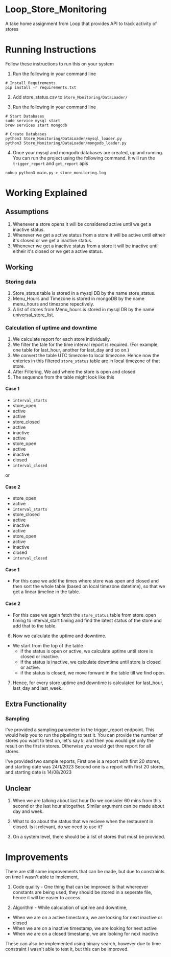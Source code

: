 # Loop_Store_Monitoring
A take home assignment from Loop that provides API to track activity of stores

# Running Instructions
Follow these instructions to run this on your system

1. Run the following in your command line
```
# Install Requirements
pip install -r requirements.txt
```
2. Add store_status.csv to ```Store_Monitoring/DataLoader/```

3. Run the following in your command line
```
# Start Databases
sudo service mysql start
brew services start mongodb

# Create Databases
python3 Store_Monitoring/DataLoader/mysql_loader.py
python3 Store_Monitoring/DataLoader/mongodb_loader.py
```

4. Once your mysql and mongodb databases are created, up and running. You can run the project using the following command. It will run the ```trigger_report``` and ```get_report``` apis
```
nohup python3 main.py > store_monitoring.log  
```
# Working Explained
## Assumptions
1. Whenever a store opens it will be considered active until we get a inactive status.
2. Whenever we get a active status from a store it will be active until eitheir it's closed or we get a inactive status.
3. Whenever we get a inactive status from a store it will be inactive until eitheir it's closed or we get a active status.

## Working
### Storing data
1. Store_status table is stored in a mysql DB by the name store_status.
2. Menu_Hours and Timezone is stored in mongoDB by the name menu_hours and timezone repectively.
3. A list of stores from Menu_hours is stored in mysql DB by the name universal_store_list.

### Calculation of uptime and downtime
1. We calculate report for each store individually.
2. We filter the tale for the time interval report is required. (For example, one table for last_hour, another for last_day and so on.)
3. We convert the table UTC timezone to local timezone. Hence now the enteries in this filtered ```store_status``` table are in local timezone of that store.
4. After Filtering, We add where the store is open and closed
5. The sequence from the table might look like this

#### Case 1

- `interval_starts`
- store_open
- active
- active
- store_closed
- active
- inactive
- active
- store_open
- active
- inactive
- closed
- `interval_closed`

or

#### Case 2

- store_open
- active
- `interval_starts`
- store_closed
- active
- inactive
- active
- store_open
- active
- inactive
- closed
- `interval_closed`

#### Case 1
- For this case we add the times where store was open and closed and then sort the whole table (based on local timezone datetime), so that we get a linear timeline in the table.
#### Case 2
- For this case we again fetch the ```store_status``` table from store_open timing to interval_start timing and find the latest status of the store and add that to the table.

6. Now we calculate the uptime and downtime.
- We start from the top of the table
    - if the status is open or active, we calculate uptime until store is closed or inactive.
    - if the status is inactive, we calculate downtime until store is closed or active.
    - if the status is closed, we move forward in the table till we find open.

7. Hence, for every store uptime and downtime is calculated for last_hour, last_day and last_week.

## Extra Functionality
### Sampling
I've provided a sampling parameter in the trigger_report endpoint. This would help you to run the pipeling to test it. You can provide the number of stores you want to test on, let's say `N`, and then you would get only the result on the first `N` stores. Otherwise you would get thre report for all stores.

I've provided two sample reports, 
First one is a report with first 20 stores, and starting date was 24/1/2023
Second one is a report with first 20 stores, and starting date is 14/08/2023

## Unclear
1. When we are talking about last hour 
Do we consider 60 mins from this second or the last hour altogether.
Similar argument can be made about day and week.

2. What to do about the status that we recieve when the restaurent in closed. Is it relevant, do we need to use it?
3. On a system level, there should be a list of stores that must be provided.

# Improvements
There are still some improvements that can be made, but due to constraints on time I wasn't able to implement,

1. Code quality - One thing that can be improved is that whereever constants are being used, they should be stored in a seperate file, hence it will be easier to access.

2. Algorithm - While calculation of uptime and downtime,
- When we are on a active timestamp, we are looking for next inactive or closed
- When we are on a inactive timestamp, we are looking for next active
- When we are on a closed timestamp, we are looking for next inactive
 
These can also be implemented using binary search, however due to time constraint I wasn't able to test it, but this can be improved.
